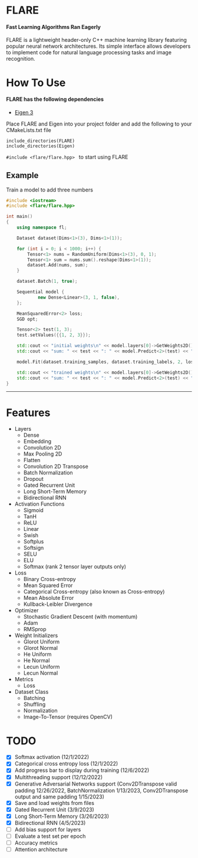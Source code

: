 # FLARE
#### Fast Learning Algorithms Ran Eagerly

FLARE is a lightweight header-only C++ machine learning library
featuring popular neural network architectures. Its simple interface
allows developers to implement code for natural language processing
tasks and image recognition.

# How To Use
#### FLARE has the following dependencies
- [Eigen 3](https://gitlab.com/libeigen/eigen)


Place FLARE and Eigen into your project folder and add the following to your CMakeLists.txt file
```
include_directories(FLARE)
include_directories(Eigen)
```

```#include <flare/flare.hpp> ``` to start using FLARE


## Example
Train a model to add three numbers
```cpp
#include <iostream>
#include <flare/flare.hpp>

int main()
{
    using namespace fl;

    Dataset dataset(Dims<1>(3), Dims<1>(1));

    for (int i = 0; i < 1000; i++) {
        Tensor<1> nums = RandomUniform(Dims<1>(3), 0, 1);
        Tensor<1> sum = nums.sum().reshape(Dims<1>(1));
        dataset.Add(nums, sum);
    }

    dataset.Batch(1, true);

    Sequential model {
            new Dense<Linear>(3, 1, false),
    };

    MeanSquaredError<2> loss;
    SGD opt;

    Tensor<2> test(1, 3);
    test.setValues({{1, 2, 3}});

    std::cout << "initial weights\n" << model.layers[0]->GetWeights2D()[0] << "\n";
    std::cout << "sum: " << test << ": " << model.Predict<2>(test) << "\n\n";

    model.Fit(dataset.training_samples, dataset.training_labels, 2, loss, opt);

    std::cout << "trained weights\n" << model.layers[0]->GetWeights2D()[0] << "\n";
    std::cout << "sum: " << test << ": " << model.Predict<2>(test) << "\n\n";
}
```

---

# Features
- Layers 
  - Dense
  - Embedding
  - Convolution 2D
  - Max Pooling 2D
  - Flatten
  - Convolution 2D Transpose
  - Batch Normalization
  - Dropout
  - Gated Recurrent Unit
  - Long Short-Term Memory
  - Bidirectional RNN
- Activation Functions
  - Sigmoid
  - TanH
  - ReLU
  - Linear
  - Swish
  - Softplus
  - Softsign
  - SELU
  - ELU
  - Softmax (rank 2 tensor layer outputs only)
- Loss
  - Binary Cross-entropy
  - Mean Squared Error
  - Categorical Cross-entropy (also known as Cross-entropy)
  - Mean Absolute Error
  - Kullback-Leibler Divergence
- Optimizer
  - Stochastic Gradient Descent (with momentum)
  - Adam  
  - RMSprop
- Weight Initializers
  - Glorot Uniform
  - Glorot Normal
  - He Uniform
  - He Normal
  - Lecun Uniform
  - Lecun Normal
- Metrics
  - Loss
- Dataset Class
  - Batching
  - Shuffling
  - Normalization
  - Image-To-Tensor (requires OpenCV)


# TODO
- [x] Softmax activation (12/1/2022)
- [x] Categorical cross entropy loss (12/1/2022)
- [x] Add progress bar to display during training (12/6/2022)
- [x] Multithreading support (12/12/2022)
- [x] Generative Adversarial Networks support (Conv2DTranspose valid padding 12/26/2022, BatchNormalization 1/13/2023, Conv2DTranspose output and same padding 1/15/2023)
- [x] Save and load weights from files
- [x] Gated Recurrent Unit (3/9/2023)
- [x] Long Short-Term Memory (3/26/2023)
- [x] Bidirectional RNN (4/5/2023)
- [ ] Add bias support for layers
- [ ] Evaluate a test set per epoch
- [ ] Accuracy metrics
- [ ] Attention architecture